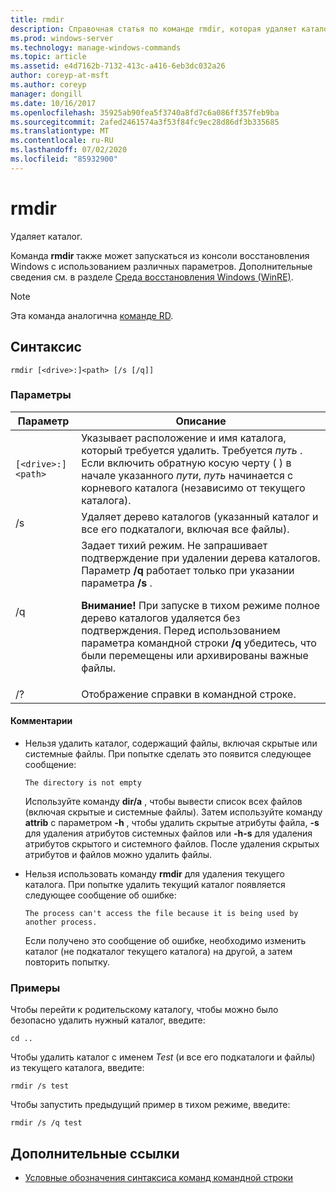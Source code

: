 ```yaml
---
title: rmdir
description: Справочная статья по команде rmdir, которая удаляет каталог.
ms.prod: windows-server
ms.technology: manage-windows-commands
ms.topic: article
ms.assetid: e4d7162b-7132-413c-a416-6eb3dc032a26
author: coreyp-at-msft
ms.author: coreyp
manager: dongill
ms.date: 10/16/2017
ms.openlocfilehash: 35925ab90fea5f3740a8fd7c6a086ff357feb9ba
ms.sourcegitcommit: 2afed2461574a3f53f84fc9ec28d86df3b335685
ms.translationtype: MT
ms.contentlocale: ru-RU
ms.lasthandoff: 07/02/2020
ms.locfileid: "85932900"
---
```

# <a name="rmdir"></a>rmdir

Удаляет каталог.

Команда **rmdir** также может запускаться из консоли восстановления Windows с использованием различных параметров. Дополнительные сведения см. в разделе [Среда восстановления Windows (WinRE)](https://docs.microsoft.com/windows-hardware/manufacture/desktop/windows-recovery-environment--windows-re--technical-reference).

> [!NOTE]
> Эта команда аналогична [команде RD](rd.md).

## <a name="syntax"></a>Синтаксис

```
rmdir [<drive>:]<path> [/s [/q]]
```

### <a name="parameters"></a>Параметры

| Параметр | Описание |
|--|--|
| `[<drive>:]<path>` | Указывает расположение и имя каталога, который требуется удалить. Требуется *путь* . Если включить обратную косую черту ( \) в начале указанного *пути*, *путь* начинается с корневого каталога (независимо от текущего каталога). |
| /s | Удаляет дерево каталогов (указанный каталог и все его подкаталоги, включая все файлы). |
| /q | Задает тихий режим. Не запрашивает подтверждение при удалении дерева каталогов. Параметр **/q** работает только при указании параметра **/s** .<p>**Внимание!** При запуске в тихом режиме полное дерево каталогов удаляется без подтверждения. Перед использованием параметра командной строки **/q** убедитесь, что были перемещены или архивированы важные файлы. |
| /? | Отображение справки в командной строке. |

#### <a name="remarks"></a>Комментарии

- Нельзя удалить каталог, содержащий файлы, включая скрытые или системные файлы. При попытке сделать это появится следующее сообщение:

    `The directory is not empty`

    Используйте команду **dir/a** , чтобы вывести список всех файлов (включая скрытые и системные файлы). Затем используйте команду **attrib** с параметром **-h** , чтобы удалить скрытые атрибуты файла, **-s** для удаления атрибутов системных файлов или **-h-s** для удаления атрибутов скрытого и системного файлов. После удаления скрытых атрибутов и файлов можно удалить файлы.

- Нельзя использовать команду **rmdir** для удаления текущего каталога. При попытке удалить текущий каталог появляется следующее сообщение об ошибке:

    `The process can't access the file because it is being used by another process.`

    Если получено это сообщение об ошибке, необходимо изменить каталог (не подкаталог текущего каталога) на другой, а затем повторить попытку.

### <a name="examples"></a>Примеры

Чтобы перейти к родительскому каталогу, чтобы можно было безопасно удалить нужный каталог, введите:

```
cd ..
```

Чтобы удалить каталог с именем *Test* (и все его подкаталоги и файлы) из текущего каталога, введите:

```
rmdir /s test
```

Чтобы запустить предыдущий пример в тихом режиме, введите:

```
rmdir /s /q test
```

## <a name="additional-references"></a>Дополнительные ссылки

- [Условные обозначения синтаксиса команд командной строки](command-line-syntax-key.md)
